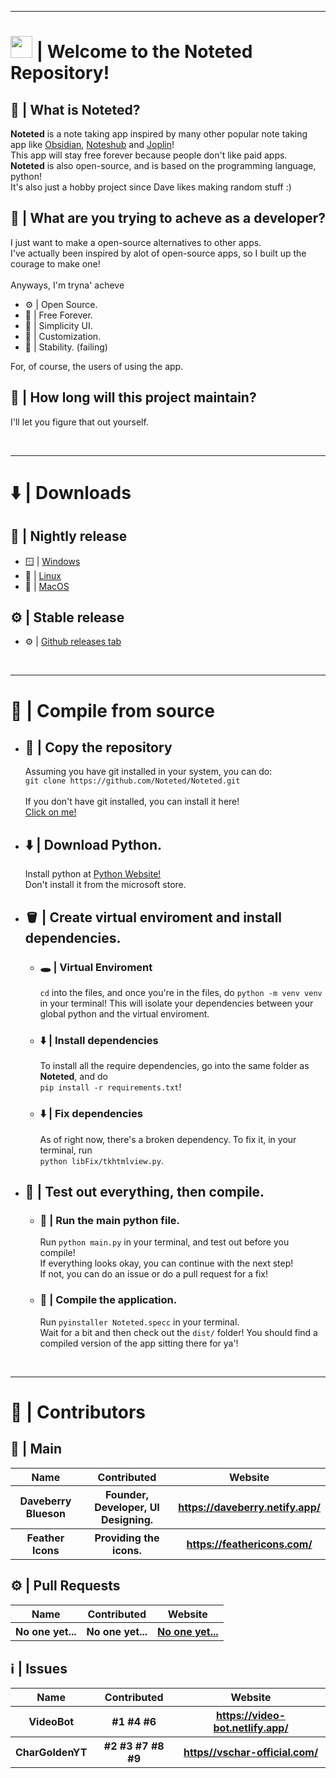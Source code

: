 <hr>
<h1>
    <img src="https://noteted.netlify.app/assets/NTD.png" width="35"> | Welcome to the Noteted Repository!
</h1>

<h2> 🤔 | What is <b>Noteted</b>? </h2>
<p>
    <b>Noteted</b> is a note taking app inspired by many other popular note taking app like <a href="https://obsidian.md/">Obsidian</a>, <a href="https://about.noteshub.app/">Noteshub</a> and <a href="https://joplinapp.org/">Joplin</a>! <br>
    This app will stay free forever because people don't like paid apps. <br>
    <b>Noteted</b> is also open-source, and is based on the programming language, python! <br>
    It's also just a hobby project since Dave likes making random stuff :)
</p>

<h2> 🥅 | What are <b>you</b> trying to acheve as a <b>developer</b>? </h2>
<p>
    I just want to make a open-source alternatives to other apps. <br>
    I've actually been inspired by alot of open-source apps, so I built up the courage to make one! <br>
    <br>
    Anyways, I'm tryna' acheve
    <ul>
        <li>⚙️ | Open Source.</li>
        <li>💸 | Free Forever.</li>
        <li>👤 | Simplicity UI.</li>
        <li>🔧 | Customization.</li>
        <li>💪 | Stability. (failing)</li>
    </ul>
    For, of course, the users of using the app.
</p>

<h2> 💭 | How long will this project maintain?  </h2>
<p>
    I'll let you figure that out yourself. <br>
</p>

<br>

<hr>
<h1>⬇️ | Downloads</h1>

<h2> 🌙 | Nightly release </h2>
<ul>
    <li> 🪟 | <a href="https://nightly.link/Noteted/Noteted/workflows/main/main/Noteted-Windows.zip" target="_blank">Windows</a></li>
    <li> 🐧 | <a href="https://nightly.link/Noteted/Noteted/workflows/main/main/Noteted-Linux.zip" target="_blank">Linux</a></li>
    <li> 🍎 | <a href="https://nightly.link/Noteted/Noteted/workflows/main/main/Noteted-MacOS.zip" target="_blank">MacOS</a></li>
</ul>

<h2> ⚙️ | Stable release </h2>
<ul>
    <li>⚙️ | <a href="https://github.com/Noteted/Noteted/releases/latest">Github releases tab</a></li>
</ul>

<br>

<hr>
<h1> 🔧 | Compile from source </h1>
<ul>
    <li>
        <h2>🔁 | Copy the repository</h2>
        <p>
            Assuming you have git installed in your system, you can do: <br>
            <code>git clone https://github.com/Noteted/Noteted.git</code> <br> 
            <br>
            If you don't have git installed, you can install it here! <br>
            <a href="https://github.com/Noteted/Noteted/archive/refs/heads/main.zip">Click on me!</a>
        </p>
    </li>
    <li>
        <h2> ⬇️ | Download Python. </h2>
        <p>
            Install python at <a href="https://www.python.org/downloads/">Python Website!</a> <br>
            Don't install it from the microsoft store.
        </p>
    </li>
    <li>
        <h2> 🪣 | Create virtual enviroment and install dependencies. </h2>
        <ul>
            <li>
                <h3> 🕳️ | Virtual Enviroment </h3>
                <p>
                    <code>cd</code> into the files, and once you're in the files, do <code>python -m venv venv</code> in your terminal!
                    This will isolate your dependencies between your global python and the virtual enviroment.
                </p>
            </li>
            <li>
                <h3> ⬇️ | Install dependencies </h3>
                <p>
                    To install all the require dependencies, go into the same folder as <b>Noteted</b>, and do  <br>
                    <code>pip install -r requirements.txt</code>!
                </p>
            </li>
            <li>
                <h3> ⬇️ | Fix dependencies </h3>
                <p>
                    As of right now, there's a broken dependency. To fix it, in your terminal, run <br>
                    <code>python libFix/tkhtmlview.py</code>.
                </p>
            </li>
        </ul>
    </li>
    <li>
        <h2> 🧊 | Test out everything, then compile.</h2>
        <ul>
            <li>
                <h3> 💨 | Run the main python file. </h3>
                <p>
                    Run <code>python main.py</code> in your terminal, and test out before you compile! <br>
                    If everything looks okay, you can continue with the next step! <br>
                    If not, you can do an issue or do a pull request for a fix!
                </p>
            </li>
            <li>
                <h3> 💾 | Compile the application. </h3>
                <p>
                    Run <code>pyinstaller Noteted.specc</code> in your terminal. <br>
                    Wait for a bit and then check out the <code>dist/</code> folder!
                    You should find a compiled version of the app sitting there for ya'!
                </p>
            </li>
        </ul>
    </li>
</ul>

<br>

<hr>
<h1>👥 | Contributors</h1>
<h2> 🔧 | Main </h2>
<table>
    <tr>
        <th>Name</th>
        <th>Contributed</th>
        <th>Website</th>
    <tr>
    <tr>
        <th>Daveberry Blueson</th>
        <th>Founder, Developer, UI Designing.</th>
        <th><a href="https://daveberry.netify.app/">https://daveberry.netify.app/</a></th>
    </tr>
    <tr>
        <th>Feather Icons</th>
        <th>Providing the icons.</th>
        <th><a href="https://feathericons.com/">https://feathericons.com/</a></th>
    </tr>
</table>

<h2> ⚙️ | Pull Requests </h2>
<table>
    <tr>
        <th>Name</th>
        <th>Contributed</th>
        <th>Website</th>
    <tr>
    <tr>
        <th>No one yet...</th>
        <th>No one yet...</th>
        <th><a href="#">No one yet...</a></th>
    </tr>
</table>

<h2> ℹ️ | Issues </h2>
<table>
    <tr>
        <th>Name</th>
        <th>Contributed</th>
        <th>Website</th>
    <tr>
    <tr>
        <th>VideoBot</th>
        <th>#1 #4 #6</th>
        <th><a href="https://video-bot.netlify.app/">https://video-bot.netlify.app/</a></th>
    </tr>
    <tr>
        <th>CharGoldenYT</th>
        <th>#2 #3 #7 #8 #9</th>
        <th><a href="https//vschar-official.com/">https//vschar-official.com/</a></th>
    </tr>
</table>